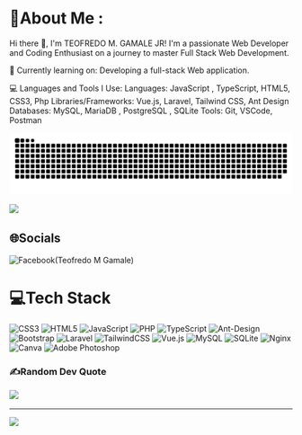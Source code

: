 # 💫About Me :
Hi there 👋, I'm TEOFREDO M. GAMALE JR!
I'm a passionate Web Developer and Coding Enthusiast on a journey to master Full Stack Web Development.

🔭 Currently learning on:
Developing a full-stack Web application.

💻 Languages and Tools I Use:
Languages: JavaScript , TypeScript, HTML5, CSS3, Php 
Libraries/Frameworks: Vue.js, Laravel, Tailwind CSS, Ant Design
Databases: MySQL, MariaDB , PostgreSQL , SQLite 
Tools: Git, VSCode, Postman

<div align="center">
    
  ![snake gif](https://github.com/TechnologyHell/TechnologyHell/blob/output/github-snake-dark.svg)
</div>
<img style="width:1000px;" src="https://user-images.githubusercontent.com/74038190/235224431-e8c8c12e-6826-47f1-89fb-2ddad83b3abf.gif">


## 🌐Socials
![Facebook](https://img.shields.io/badge/Facebook-%231877F2.svg?logo=Facebook&logoColor=white)(Teofredo M Gamale) 

# 💻Tech Stack
![CSS3](https://img.shields.io/badge/css3-%231572B6.svg?style=for-the-badge&logo=css3&logoColor=white) ![HTML5](https://img.shields.io/badge/html5-%23E34F26.svg?style=for-the-badge&logo=html5&logoColor=white) ![JavaScript](https://img.shields.io/badge/javascript-%23323330.svg?style=for-the-badge&logo=javascript&logoColor=%23F7DF1E) ![PHP](https://img.shields.io/badge/php-%23777BB4.svg?style=for-the-badge&logo=php&logoColor=white) ![TypeScript](https://img.shields.io/badge/typescript-%23007ACC.svg?style=for-the-badge&logo=typescript&logoColor=white) ![Ant-Design](https://img.shields.io/badge/-AntDesign-%230170FE?style=for-the-badge&logo=ant-design&logoColor=white) ![Bootstrap](https://img.shields.io/badge/bootstrap-%23563D7C.svg?style=for-the-badge&logo=bootstrap&logoColor=white) ![Laravel](https://img.shields.io/badge/laravel-%23FF2D20.svg?style=for-the-badge&logo=laravel&logoColor=white) ![TailwindCSS](https://img.shields.io/badge/tailwindcss-%2338B2AC.svg?style=for-the-badge&logo=tailwind-css&logoColor=white) ![Vue.js](https://img.shields.io/badge/vuejs-%2335495e.svg?style=for-the-badge&logo=vuedotjs&logoColor=%234FC08D) ![MySQL](https://img.shields.io/badge/mysql-%2300f.svg?style=for-the-badge&logo=mysql&logoColor=white) ![SQLite](https://img.shields.io/badge/sqlite-%2307405e.svg?style=for-the-badge&logo=sqlite&logoColor=white) ![Nginx](https://img.shields.io/badge/nginx-%23009639.svg?style=for-the-badge&logo=nginx&logoColor=white) ![Canva](https://img.shields.io/badge/Canva-%2300C4CC.svg?style=for-the-badge&logo=Canva&logoColor=white) ![Adobe Photoshop](https://img.shields.io/badge/adobephotoshop-%2331A8FF.svg?style=for-the-badge&logo=adobephotoshop&logoColor=white)

### ✍️Random Dev Quote
![](https://quotes-github-readme.vercel.app/api?type=horizontal&theme=dark)

---
[![](https://visitcount.itsvg.in/api?id=CodeQuerorHaki_M_Gamale&icon=2&color=0)](https://visitcount.itsvg.in)


